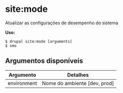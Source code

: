 # site:mode
Atualizar as configurações de desempenho do sistema

**Uso:**
```
$ drupal site:mode [arguments]
$ smo  
```

## Argumentos disponíveis
Argumento | Detalhes
---------|-------------
environment | Nome do ambiente [dev, prod]
